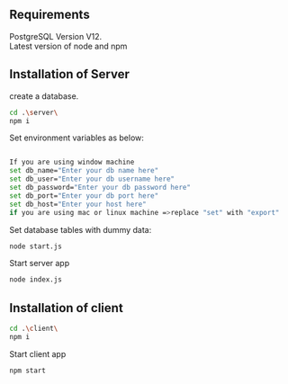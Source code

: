 ## Requirements
PostgreSQL Version V12.  
Latest version of node and npm

## Installation of Server
create a database.
```bash
cd .\server\
npm i 
```
Set environment variables as below:
```bash

If you are using window machine
set db_name="Enter your db name here"
set db_user="Enter your db username here"
set db_password="Enter your db password here"
set db_port="Enter your db port here"
set db_host="Enter your host here"
if you are using mac or linux machine =>replace "set" with "export" 
```
Set database tables with dummy data:
```bash
node start.js
```
Start server app
```bash
node index.js
```
## Installation of client
```bash
cd .\client\
npm i 
```
Start client app
```bash
npm start
```
